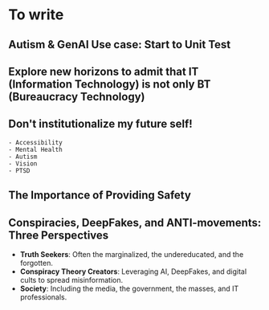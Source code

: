 # To write

## Autism & GenAI Use case: Start to Unit Test

## Explore new horizons to admit that IT (Information Technology) is not only BT (Bureaucracy Technology)

## Don't institutionalize my future self!

    - Accessibility
    - Mental Health
    - Autism
    - Vision 
    - PTSD

## The Importance of Providing Safety

## Conspiracies, DeepFakes, and ANTI-movements: Three Perspectives

- **Truth Seekers**: Often the marginalized, the undereducated, and the forgotten.
- **Conspiracy Theory Creators**: Leveraging AI, DeepFakes, and digital cults to spread misinformation.
- **Society**: Including the media, the government, the masses, and IT professionals.



